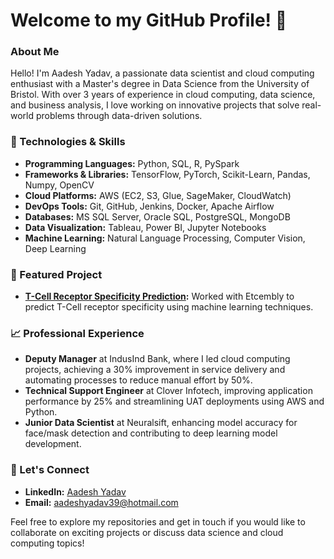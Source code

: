 # Welcome to my GitHub Profile! 👋

### About Me

Hello! I'm Aadesh Yadav, a passionate data scientist and cloud computing enthusiast with a Master's degree in Data Science from the University of Bristol. With over 3 years of experience in cloud computing, data science, and business analysis, I love working on innovative projects that solve real-world problems through data-driven solutions.

### 🔧 Technologies & Skills

- **Programming Languages:** Python, SQL, R, PySpark
- **Frameworks & Libraries:** TensorFlow, PyTorch, Scikit-Learn, Pandas, Numpy, OpenCV
- **Cloud Platforms:** AWS (EC2, S3, Glue, SageMaker, CloudWatch)
- **DevOps Tools:** Git, GitHub, Jenkins, Docker, Apache Airflow
- **Databases:** MS SQL Server, Oracle SQL, PostgreSQL, MongoDB
- **Data Visualization:** Tableau, Power BI, Jupyter Notebooks
- **Machine Learning:** Natural Language Processing, Computer Vision, Deep Learning

### 🌟 Featured Project

- **[T-Cell Receptor Specificity Prediction](https://github.com/AadeshY/t-cell-receptor-prediction):** Worked with Etcembly to predict T-Cell receptor specificity using machine learning techniques.

### 📈 Professional Experience

- **Deputy Manager** at IndusInd Bank, where I led cloud computing projects, achieving a 30% improvement in service delivery and automating processes to reduce manual effort by 50%.
- **Technical Support Engineer** at Clover Infotech, improving application performance by 25% and streamlining UAT deployments using AWS and Python.
- **Junior Data Scientist** at Neuralsift, enhancing model accuracy for face/mask detection and contributing to deep learning model development.

### 🤝 Let's Connect

- **LinkedIn:** [Aadesh Yadav](https://www.linkedin.com/in/aadesh-yadav/)
- **Email:** [aadeshyadav39@hotmail.com](mailto:aadeshyadav39@hotmail.com)

Feel free to explore my repositories and get in touch if you would like to collaborate on exciting projects or discuss data science and cloud computing topics!
